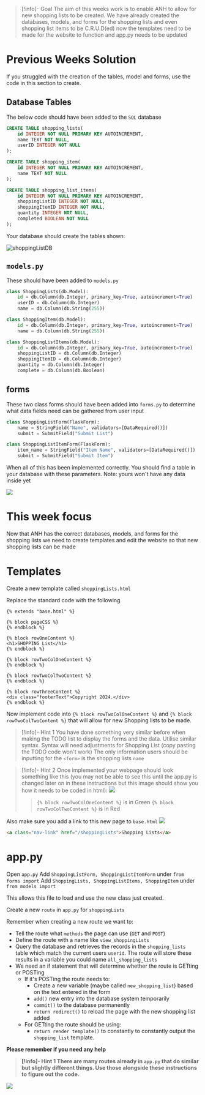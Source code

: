 >[!info]- Goal
>The aim of this weeks work is to enable ANH to allow for new shopping lists to be created. We have already created the databases, models, and forms for the shopping lists and even shopping list items to be C.R.U.D(ed) now the templates need to be made for the website to function and app.py needs to be updated



# Previous Weeks Solution

If you struggled with the creation of the tables, model and forms, use the code in this section to create.

## Database Tables

The below code should have been added to the `SQL` database

```sql
CREATE TABLE shopping_lists(  
    id INTEGER NOT NULL PRIMARY KEY AUTOINCREMENT,
    name TEXT NOT NULL,
    userID INTEGER NOT NULL
);

CREATE TABLE shopping_item(  
    id INTEGER NOT NULL PRIMARY KEY AUTOINCREMENT,
    name TEXT NOT NULL
);

CREATE TABLE shopping_list_items(  
    id INTEGER NOT NULL PRIMARY KEY AUTOINCREMENT,
    shoppingListID INTEGER NOT NULL,
    shoppingItemID INTEGER NOT NULL,
    quantity INTEGER NOT NULL,
    completed BOOLEAN NOT NULL
);
```

Your database should create the tables shown:

![shoppingListDB](/WebDev/_shared/Projects/ANH/images/shoppingListDB.png)



## `models.py`

These should have been added to `models.py` 

```python
class ShoppingLists(db.Model):
    id = db.Column(db.Integer, primary_key=True, autoincrement=True)
    userID = db.Column(db.Integer)
    name = db.Column(db.String(255))

class ShoppingItem(db.Model):
    id = db.Column(db.Integer, primary_key=True, autoincrement=True)
    name = db.Column(db.String(255))

class ShoppingListItems(db.Model):
    id = db.Column(db.Integer, primary_key=True, autoincrement=True)
    shoppingListID = db.Column(db.Integer)
    shoppingItemID = db.Column(db.Integer)
    quantity = db.Column(db.Integer)
    complete = db.Column(db.Boolean)

```

## forms

These two class forms should have been added into `forms.py` to determine what data fields need can be gathered from user input

```python
class ShoppingListForm(FlaskForm):
    name = StringField("Name", validators=[DataRequired()])
    submit = SubmitField("Submit List")

class ShoppingListItemForm(FlaskForm):
    item_name = StringField("Item Name", validators=[DataRequired()])
    submit = SubmitField("Submit Item")
```

When all of this has been implemented correctly. You should find a table in your database with these parameters. Note: yours won't have any data inside yet

![](WebDev/_shared/Projects/ANH/images/shoppingListDataTable.png)

# This week focus

Now that ANH has the correct databases, models, and forms for the shopping lists we need to create templates and edit the website so that new shopping lists can be made

# Templates

Create a new template called  `shoppingLists.html`

Replace the standard code with the following 

```jinja2
{% extends "base.html" %}

{% block pageCSS %}
{% endblock %}

{% block rowOneContent %}
<h1>SHOPPING List</h1>
{% endblock %}

{% block rowTwoColOneContent %}
{% endblock %}

{% block rowTwoColTwoContent %}
{% endblock %}

{% block rowThreeContent %}
<div class="footerText">Copyright 2024.</div>
{% endblock %}
```

Now implement code into `{% block rowTwoColOneContent %}` and `{% block rowTwoColTwoContent %}` that will allow for new Shopping lists to be made.

>[!info]- Hint 1
>You have done something very similar before when making the TODO list to display the forms and the data. Utilise similar syntax. Syntax will need adjustments for Shopping List (copy pasting the TODO code won't work)
>The only information users should be inputting for the `<form>` is the shopping lists `name` 

>[!info]- Hint 2
>Once implemented your webpage should look something like this (you may not be able to see this until the app.py is changed later on in these instructions but this image should show you how it needs to be coded in html):
![](WebDev/_shared/Projects/ANH/images/shoppingListInputExample.png)
>>`{% block rowTwoColOneContent %}` is in Green
>`{% block rowTwoColTwoContent %}` is in Red

Also make sure you add a link to this new page to `base.html`
![](WebDev/_shared/Projects/ANH/images/shoppingListBaseUpdateExample.png)

``` html
<a class="nav-link" href="/shoppingLists">Shopping Lists</a>
``` 

# app.py

Open `app.py` 
Add `ShoppingListForm, ShoppingListItemForm` under `from forms import`
Add `ShoppingLists, ShoppingListItems, ShoppingItem` under `from models import`

This allows this file to load and use the new class just created.

Create a new `route` in `app.py` for `shoppingLists`

Remember when creating a new route we want to:
- Tell the route what `methods` the page can use (`GET` and `POST`)
- Define the route with a name like `view_shoppingLists`
- Query the database and retrieves the records in the `shopping_lists` table which match the current users `userid`. The route will store these results in a variable you could name `all_shopping_lists`
- We need an if statement that will determine whether the route is GETting or POSTing
	- If it's POSTing the route needs to:
		- Create a new variable (maybe called `new_shopping_list`) based on the text entered in the form
		- `add()` new entry into the database system temporarily
		- `commit()` to the database permanently
		- `return redirect()` to reload the page with the new shopping list added
	- For GETting the route should be using:
		- `return render template()` to constantly to constantly output the `shopping_list` template.

<strong>Please remember if you need any help 

>[!info]- Hint 1
>There are many routes already in `app.py` that do similar but slightly different things. Use those alongside these instructions to figure out the code.

![](WebDev/_shared/Projects/ANH/images/pin.png)